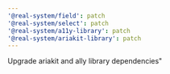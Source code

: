 ```yaml
---
'@real-system/field': patch
'@real-system/select': patch
'@real-system/a11y-library': patch
'@real-system/ariakit-library': patch
---
```


Upgrade ariakit and ally library dependencies"
